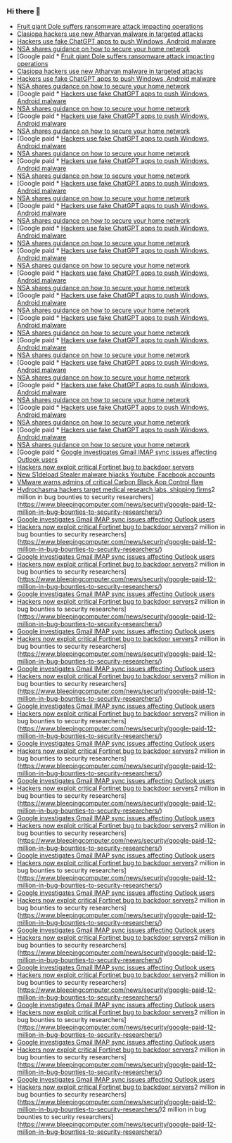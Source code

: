 ### Hi there 👋

<!--START_SECTION:feed-->
* [Fruit giant Dole suffers ransomware attack impacting operations](https://www.bleepingcomputer.com/news/security/fruit-giant-dole-suffers-ransomware-attack-impacting-operations/)
* [Clasiopa hackers use new Atharvan malware in targeted attacks](https://www.bleepingcomputer.com/news/security/clasiopa-hackers-use-new-atharvan-malware-in-targeted-attacks/)
* [Hackers use fake ChatGPT apps to push Windows, Android malware](https://www.bleepingcomputer.com/news/security/hackers-use-fake-chatgpt-apps-to-push-windows-android-malware/)
* [NSA shares guidance on how to secure your home network](https://www.bleepingcomputer.com/news/security/nsa-shares-guidance-on-how-to-secure-your-home-network/)
* [Google paid * [Fruit giant Dole suffers ransomware attack impacting operations](https://www.bleepingcomputer.com/news/security/fruit-giant-dole-suffers-ransomware-attack-impacting-operations/)
* [Clasiopa hackers use new Atharvan malware in targeted attacks](https://www.bleepingcomputer.com/news/security/clasiopa-hackers-use-new-atharvan-malware-in-targeted-attacks/)
* [Hackers use fake ChatGPT apps to push Windows, Android malware](https://www.bleepingcomputer.com/news/security/hackers-use-fake-chatgpt-apps-to-push-windows-android-malware/)
* [NSA shares guidance on how to secure your home network](https://www.bleepingcomputer.com/news/security/nsa-shares-guidance-on-how-to-secure-your-home-network/)
* [Google paid * [Hackers use fake ChatGPT apps to push Windows, Android malware](https://www.bleepingcomputer.com/news/security/hackers-use-fake-chatgpt-apps-to-push-windows-android-malware/)
* [NSA shares guidance on how to secure your home network](https://www.bleepingcomputer.com/news/security/nsa-shares-guidance-on-how-to-secure-your-home-network/)
* [Google paid * [Hackers use fake ChatGPT apps to push Windows, Android malware](https://www.bleepingcomputer.com/news/security/hackers-use-fake-chatgpt-apps-to-push-windows-android-malware/)
* [NSA shares guidance on how to secure your home network](https://www.bleepingcomputer.com/news/security/nsa-shares-guidance-on-how-to-secure-your-home-network/)
* [Google paid * [Hackers use fake ChatGPT apps to push Windows, Android malware](https://www.bleepingcomputer.com/news/security/hackers-use-fake-chatgpt-apps-to-push-windows-android-malware/)
* [NSA shares guidance on how to secure your home network](https://www.bleepingcomputer.com/news/security/nsa-shares-guidance-on-how-to-secure-your-home-network/)
* [Google paid * [Hackers use fake ChatGPT apps to push Windows, Android malware](https://www.bleepingcomputer.com/news/security/hackers-use-fake-chatgpt-apps-to-push-windows-android-malware/)
* [NSA shares guidance on how to secure your home network](https://www.bleepingcomputer.com/news/security/nsa-shares-guidance-on-how-to-secure-your-home-network/)
* [Google paid * [Hackers use fake ChatGPT apps to push Windows, Android malware](https://www.bleepingcomputer.com/news/security/hackers-use-fake-chatgpt-apps-to-push-windows-android-malware/)
* [NSA shares guidance on how to secure your home network](https://www.bleepingcomputer.com/news/security/nsa-shares-guidance-on-how-to-secure-your-home-network/)
* [Google paid * [Hackers use fake ChatGPT apps to push Windows, Android malware](https://www.bleepingcomputer.com/news/security/hackers-use-fake-chatgpt-apps-to-push-windows-android-malware/)
* [NSA shares guidance on how to secure your home network](https://www.bleepingcomputer.com/news/security/nsa-shares-guidance-on-how-to-secure-your-home-network/)
* [Google paid * [Hackers use fake ChatGPT apps to push Windows, Android malware](https://www.bleepingcomputer.com/news/security/hackers-use-fake-chatgpt-apps-to-push-windows-android-malware/)
* [NSA shares guidance on how to secure your home network](https://www.bleepingcomputer.com/news/security/nsa-shares-guidance-on-how-to-secure-your-home-network/)
* [Google paid * [Hackers use fake ChatGPT apps to push Windows, Android malware](https://www.bleepingcomputer.com/news/security/hackers-use-fake-chatgpt-apps-to-push-windows-android-malware/)
* [NSA shares guidance on how to secure your home network](https://www.bleepingcomputer.com/news/security/nsa-shares-guidance-on-how-to-secure-your-home-network/)
* [Google paid * [Hackers use fake ChatGPT apps to push Windows, Android malware](https://www.bleepingcomputer.com/news/security/hackers-use-fake-chatgpt-apps-to-push-windows-android-malware/)
* [NSA shares guidance on how to secure your home network](https://www.bleepingcomputer.com/news/security/nsa-shares-guidance-on-how-to-secure-your-home-network/)
* [Google paid * [Hackers use fake ChatGPT apps to push Windows, Android malware](https://www.bleepingcomputer.com/news/security/hackers-use-fake-chatgpt-apps-to-push-windows-android-malware/)
* [NSA shares guidance on how to secure your home network](https://www.bleepingcomputer.com/news/security/nsa-shares-guidance-on-how-to-secure-your-home-network/)
* [Google paid * [Hackers use fake ChatGPT apps to push Windows, Android malware](https://www.bleepingcomputer.com/news/security/hackers-use-fake-chatgpt-apps-to-push-windows-android-malware/)
* [NSA shares guidance on how to secure your home network](https://www.bleepingcomputer.com/news/security/nsa-shares-guidance-on-how-to-secure-your-home-network/)
* [Google paid * [Hackers use fake ChatGPT apps to push Windows, Android malware](https://www.bleepingcomputer.com/news/security/hackers-use-fake-chatgpt-apps-to-push-windows-android-malware/)
* [NSA shares guidance on how to secure your home network](https://www.bleepingcomputer.com/news/security/nsa-shares-guidance-on-how-to-secure-your-home-network/)
* [Google paid * [Hackers use fake ChatGPT apps to push Windows, Android malware](https://www.bleepingcomputer.com/news/security/hackers-use-fake-chatgpt-apps-to-push-windows-android-malware/)
* [NSA shares guidance on how to secure your home network](https://www.bleepingcomputer.com/news/security/nsa-shares-guidance-on-how-to-secure-your-home-network/)
* [Google paid * [Hackers use fake ChatGPT apps to push Windows, Android malware](https://www.bleepingcomputer.com/news/security/hackers-use-fake-chatgpt-apps-to-push-windows-android-malware/)
* [NSA shares guidance on how to secure your home network](https://www.bleepingcomputer.com/news/security/nsa-shares-guidance-on-how-to-secure-your-home-network/)
* [Google paid * [Hackers use fake ChatGPT apps to push Windows, Android malware](https://www.bleepingcomputer.com/news/security/hackers-use-fake-chatgpt-apps-to-push-windows-android-malware/)
* [NSA shares guidance on how to secure your home network](https://www.bleepingcomputer.com/news/security/nsa-shares-guidance-on-how-to-secure-your-home-network/)
* [Google paid * [Hackers use fake ChatGPT apps to push Windows, Android malware](https://www.bleepingcomputer.com/news/security/hackers-use-fake-chatgpt-apps-to-push-windows-android-malware/)
* [NSA shares guidance on how to secure your home network](https://www.bleepingcomputer.com/news/security/nsa-shares-guidance-on-how-to-secure-your-home-network/)
* [Google paid * [Google investigates Gmail IMAP sync issues affecting Outlook users](https://www.bleepingcomputer.com/news/technology/google-investigates-gmail-imap-sync-issues-affecting-outlook-users/)
* [Hackers now exploit critical Fortinet bug to backdoor servers](https://www.bleepingcomputer.com/news/security/hackers-now-exploit-critical-fortinet-bug-to-backdoor-servers/)
* [New S1deload Stealer malware hijacks Youtube, Facebook accounts](https://www.bleepingcomputer.com/news/security/new-s1deload-stealer-malware-hijacks-youtube-facebook-accounts/)
* [VMware warns admins of critical Carbon Black App Control flaw](https://www.bleepingcomputer.com/news/security/vmware-warns-admins-of-critical-carbon-black-app-control-flaw/)
* [Hydrochasma hackers target medical research labs, shipping firms](https://www.bleepingcomputer.com/news/security/hydrochasma-hackers-target-medical-research-labs-shipping-firms/)2 million in bug bounties to security researchers](https://www.bleepingcomputer.com/news/security/google-paid-12-million-in-bug-bounties-to-security-researchers/)
* [Google investigates Gmail IMAP sync issues affecting Outlook users](https://www.bleepingcomputer.com/news/technology/google-investigates-gmail-imap-sync-issues-affecting-outlook-users/)
* [Hackers now exploit critical Fortinet bug to backdoor servers](https://www.bleepingcomputer.com/news/security/hackers-now-exploit-critical-fortinet-bug-to-backdoor-servers/)2 million in bug bounties to security researchers](https://www.bleepingcomputer.com/news/security/google-paid-12-million-in-bug-bounties-to-security-researchers/)
* [Google investigates Gmail IMAP sync issues affecting Outlook users](https://www.bleepingcomputer.com/news/technology/google-investigates-gmail-imap-sync-issues-affecting-outlook-users/)
* [Hackers now exploit critical Fortinet bug to backdoor servers](https://www.bleepingcomputer.com/news/security/hackers-now-exploit-critical-fortinet-bug-to-backdoor-servers/)2 million in bug bounties to security researchers](https://www.bleepingcomputer.com/news/security/google-paid-12-million-in-bug-bounties-to-security-researchers/)
* [Google investigates Gmail IMAP sync issues affecting Outlook users](https://www.bleepingcomputer.com/news/technology/google-investigates-gmail-imap-sync-issues-affecting-outlook-users/)
* [Hackers now exploit critical Fortinet bug to backdoor servers](https://www.bleepingcomputer.com/news/security/hackers-now-exploit-critical-fortinet-bug-to-backdoor-servers/)2 million in bug bounties to security researchers](https://www.bleepingcomputer.com/news/security/google-paid-12-million-in-bug-bounties-to-security-researchers/)
* [Google investigates Gmail IMAP sync issues affecting Outlook users](https://www.bleepingcomputer.com/news/technology/google-investigates-gmail-imap-sync-issues-affecting-outlook-users/)
* [Hackers now exploit critical Fortinet bug to backdoor servers](https://www.bleepingcomputer.com/news/security/hackers-now-exploit-critical-fortinet-bug-to-backdoor-servers/)2 million in bug bounties to security researchers](https://www.bleepingcomputer.com/news/security/google-paid-12-million-in-bug-bounties-to-security-researchers/)
* [Google investigates Gmail IMAP sync issues affecting Outlook users](https://www.bleepingcomputer.com/news/technology/google-investigates-gmail-imap-sync-issues-affecting-outlook-users/)
* [Hackers now exploit critical Fortinet bug to backdoor servers](https://www.bleepingcomputer.com/news/security/hackers-now-exploit-critical-fortinet-bug-to-backdoor-servers/)2 million in bug bounties to security researchers](https://www.bleepingcomputer.com/news/security/google-paid-12-million-in-bug-bounties-to-security-researchers/)
* [Google investigates Gmail IMAP sync issues affecting Outlook users](https://www.bleepingcomputer.com/news/technology/google-investigates-gmail-imap-sync-issues-affecting-outlook-users/)
* [Hackers now exploit critical Fortinet bug to backdoor servers](https://www.bleepingcomputer.com/news/security/hackers-now-exploit-critical-fortinet-bug-to-backdoor-servers/)2 million in bug bounties to security researchers](https://www.bleepingcomputer.com/news/security/google-paid-12-million-in-bug-bounties-to-security-researchers/)
* [Google investigates Gmail IMAP sync issues affecting Outlook users](https://www.bleepingcomputer.com/news/technology/google-investigates-gmail-imap-sync-issues-affecting-outlook-users/)
* [Hackers now exploit critical Fortinet bug to backdoor servers](https://www.bleepingcomputer.com/news/security/hackers-now-exploit-critical-fortinet-bug-to-backdoor-servers/)2 million in bug bounties to security researchers](https://www.bleepingcomputer.com/news/security/google-paid-12-million-in-bug-bounties-to-security-researchers/)
* [Google investigates Gmail IMAP sync issues affecting Outlook users](https://www.bleepingcomputer.com/news/technology/google-investigates-gmail-imap-sync-issues-affecting-outlook-users/)
* [Hackers now exploit critical Fortinet bug to backdoor servers](https://www.bleepingcomputer.com/news/security/hackers-now-exploit-critical-fortinet-bug-to-backdoor-servers/)2 million in bug bounties to security researchers](https://www.bleepingcomputer.com/news/security/google-paid-12-million-in-bug-bounties-to-security-researchers/)
* [Google investigates Gmail IMAP sync issues affecting Outlook users](https://www.bleepingcomputer.com/news/technology/google-investigates-gmail-imap-sync-issues-affecting-outlook-users/)
* [Hackers now exploit critical Fortinet bug to backdoor servers](https://www.bleepingcomputer.com/news/security/hackers-now-exploit-critical-fortinet-bug-to-backdoor-servers/)2 million in bug bounties to security researchers](https://www.bleepingcomputer.com/news/security/google-paid-12-million-in-bug-bounties-to-security-researchers/)
* [Google investigates Gmail IMAP sync issues affecting Outlook users](https://www.bleepingcomputer.com/news/technology/google-investigates-gmail-imap-sync-issues-affecting-outlook-users/)
* [Hackers now exploit critical Fortinet bug to backdoor servers](https://www.bleepingcomputer.com/news/security/hackers-now-exploit-critical-fortinet-bug-to-backdoor-servers/)2 million in bug bounties to security researchers](https://www.bleepingcomputer.com/news/security/google-paid-12-million-in-bug-bounties-to-security-researchers/)
* [Google investigates Gmail IMAP sync issues affecting Outlook users](https://www.bleepingcomputer.com/news/technology/google-investigates-gmail-imap-sync-issues-affecting-outlook-users/)
* [Hackers now exploit critical Fortinet bug to backdoor servers](https://www.bleepingcomputer.com/news/security/hackers-now-exploit-critical-fortinet-bug-to-backdoor-servers/)2 million in bug bounties to security researchers](https://www.bleepingcomputer.com/news/security/google-paid-12-million-in-bug-bounties-to-security-researchers/)
* [Google investigates Gmail IMAP sync issues affecting Outlook users](https://www.bleepingcomputer.com/news/technology/google-investigates-gmail-imap-sync-issues-affecting-outlook-users/)
* [Hackers now exploit critical Fortinet bug to backdoor servers](https://www.bleepingcomputer.com/news/security/hackers-now-exploit-critical-fortinet-bug-to-backdoor-servers/)2 million in bug bounties to security researchers](https://www.bleepingcomputer.com/news/security/google-paid-12-million-in-bug-bounties-to-security-researchers/)
* [Google investigates Gmail IMAP sync issues affecting Outlook users](https://www.bleepingcomputer.com/news/technology/google-investigates-gmail-imap-sync-issues-affecting-outlook-users/)
* [Hackers now exploit critical Fortinet bug to backdoor servers](https://www.bleepingcomputer.com/news/security/hackers-now-exploit-critical-fortinet-bug-to-backdoor-servers/)2 million in bug bounties to security researchers](https://www.bleepingcomputer.com/news/security/google-paid-12-million-in-bug-bounties-to-security-researchers/)
* [Google investigates Gmail IMAP sync issues affecting Outlook users](https://www.bleepingcomputer.com/news/technology/google-investigates-gmail-imap-sync-issues-affecting-outlook-users/)
* [Hackers now exploit critical Fortinet bug to backdoor servers](https://www.bleepingcomputer.com/news/security/hackers-now-exploit-critical-fortinet-bug-to-backdoor-servers/)2 million in bug bounties to security researchers](https://www.bleepingcomputer.com/news/security/google-paid-12-million-in-bug-bounties-to-security-researchers/)
* [Google investigates Gmail IMAP sync issues affecting Outlook users](https://www.bleepingcomputer.com/news/technology/google-investigates-gmail-imap-sync-issues-affecting-outlook-users/)
* [Hackers now exploit critical Fortinet bug to backdoor servers](https://www.bleepingcomputer.com/news/security/hackers-now-exploit-critical-fortinet-bug-to-backdoor-servers/)2 million in bug bounties to security researchers](https://www.bleepingcomputer.com/news/security/google-paid-12-million-in-bug-bounties-to-security-researchers/)
* [Google investigates Gmail IMAP sync issues affecting Outlook users](https://www.bleepingcomputer.com/news/technology/google-investigates-gmail-imap-sync-issues-affecting-outlook-users/)
* [Hackers now exploit critical Fortinet bug to backdoor servers](https://www.bleepingcomputer.com/news/security/hackers-now-exploit-critical-fortinet-bug-to-backdoor-servers/)2 million in bug bounties to security researchers](https://www.bleepingcomputer.com/news/security/google-paid-12-million-in-bug-bounties-to-security-researchers/)2 million in bug bounties to security researchers](https://www.bleepingcomputer.com/news/security/google-paid-12-million-in-bug-bounties-to-security-researchers/)
<!--END_SECTION:feed-->

<!--
**frankenk/frankenk** is a ✨ _special_ ✨ repository because its `README.md` (this file) appears on your GitHub profile.

Here are some ideas to get you started:

- 🔭 I’m currently working on ...
- 🌱 I’m currently learning ...
- 👯 I’m looking to collaborate on ...
- 🤔 I’m looking for help with ...
- 💬 Ask me about ...
- 📫 How to reach me: ...
- 😄 Pronouns: ...
- ⚡ Fun fact: ...
-->



